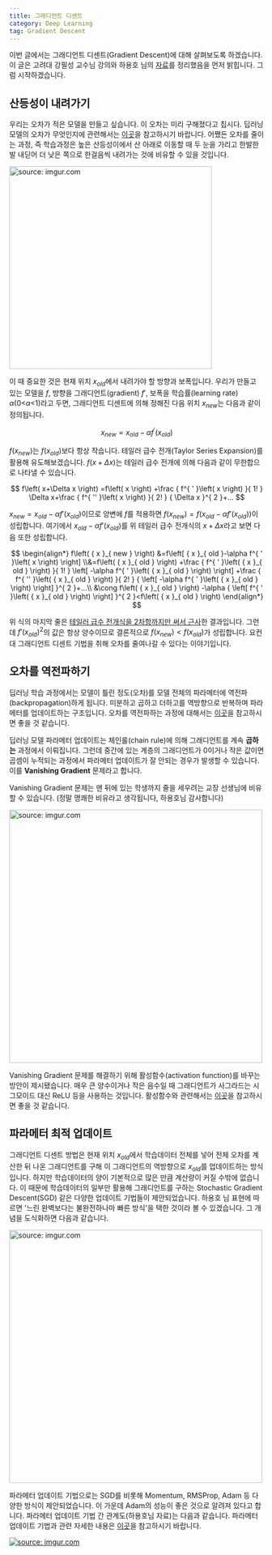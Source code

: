 ```yaml
---
title: 그래디언트 디센트
category: Deep Learning
tag: Gradient Descent
---
```


이번 글에서는 그래디언트 디센트(Gradient Descent)에 대해 살펴보도록 하겠습니다. 이 글은 고려대 강필성 교수님 강의와 하용호 님의 [자료](https://www.slideshare.net/yongho/ss-79607172)를 정리했음을 먼저 밝힙니다. 그럼 시작하겠습니다.





## 산등성이 내려가기

우리는 오차가 적은 모델을 만들고 싶습니다. 이 오차는 미리 구해졌다고 칩시다. 딥러닝 모델의 오차가 무엇인지에 관련해서는 [이곳](https://ratsgo.github.io/deep%20learning/2017/09/24/loss/)을 참고하시기 바랍니다. 어쨌든 오차를 줄이는 과정, 즉 학습과정은 높은 산등성이에서 산 아래로 이동할 때 두 눈을 가리고 한발한발 내딛어 더 낮은 쪽으로 한걸음씩 내려가는 것에 비유할 수 있을 것입니다. 



<a href="https://imgur.com/1ZtqOba"><img src="https://i.imgur.com/1ZtqOba.jpg" width="400px" title="source: imgur.com" /></a>



이 때 중요한 것은 현재 위치 $x_{old}$에서 내려가야 할 방향과 보폭입니다. 우리가 만들고 있는 모델을 $f$, 방향을 그래디언트(gradient) $f'$, 보폭을 학습률(learning rate) $α$(0<$α$<1)라고 두면, 그래디언트 디센트에 의해 정해진 다음 위치 $x_{new}$는 다음과 같이 정의됩니다.


$$
{ x }_{ new }={ x }_{ old }-\alpha f^{ \prime  }\left( {x}_{old} \right)
$$


$f(x_{new})$는 $f(x_{old})$보다 항상 작습니다. 테일러 급수 전개(Taylor Series Expansion)를 활용해 유도해보겠습니다. $f(x+Δx)$는 테일러 급수 전개에 의해 다음과 같이 무한합으로 나타낼 수 있습니다.


$$
f\left( x+\Delta x \right) =f\left( x \right) +\frac { f^{ ' }\left( x \right)  }{ 1! } \Delta x+\frac { f^{ '' }\left( x \right)  }{ 2! } { \Delta x }^{ 2 }+...
$$


$x_{new}=x_{old}-αf'(x_{old})$이므로 양변에 $f$를 적용하면 $f(x_{new})=f(x_{old}-αf'(x_{old}))$이 성립합니다. 여기에서 $x_{old}-αf'(x_{old})$를 위 테일러 급수 전개식의 $x+Δx$라고 보면 다음 또한 성립합니다.


$$
\begin{align*}
f\left( { x }_{ new } \right) &=f\left[ { x }_{ old }-\alpha f^{ ' }\left( x \right)  \right] \\&=f\left( { x }_{ old } \right) +\frac { f^{ ' }\left( { x }_{ old } \right)  }{ 1! } \left[ -\alpha f^{ ' }\left( { x }_{ old } \right)  \right] +\frac { f^{ '' }\left( { x }_{ old } \right)  }{ 2! } { \left[ -\alpha f^{ ' }\left( { x }_{ old } \right)  \right]  }^{ 2 }+...\\ &\cong f\left( { x }_{ old } \right) -\alpha { \left[ f^{ ' }\left( { x }_{ old } \right)  \right]  }^{ 2 }<f\left( { x }_{ old } \right) 
\end{align*}
$$

위 식의 마지막 줄은 [테일러 급수 전개식을 2차항까지만 써서 근사](https://ratsgo.github.io/linear%20algebra/2017/10/20/projection/)한 결과입니다. 그런데 $f'(x_{old})^2$의 값은 항상 양수이므로 결론적으로 $f(x_{new})<f(x_{old})$가 성립합니다. 요컨대 그래디언트 디센트 기법을 취해 오차를 줄여나갈 수 있다는 이야기입니다.





## 오차를 역전파하기

딥러닝 학습 과정에서는 모델이 틀린 정도(오차)를 모델 전체의 파라메터에 역전파(backpropagation)하게 됩니다. 미분하고 곱하고 더하고를 역방향으로 반복하며 파라메터를 업데이트하는 구조입니다. 오차를 역전파하는 과정에 대해서는 [이곳](https://ratsgo.github.io/deep%20learning/2017/05/14/backprop/)을 참고하시면 좋을 것 같습니다.

딥러닝 모델 파라메터 업데이트는 체인룰(chain rule)에 의해 그래디언트를 계속 **곱하는** 과정에서 이뤄집니다. 그런데 중간에 있는 계층의 그래디언트가 0이거나 작은 값이면 곱셈이 누적되는 과정에서 파라메터 업데이트가 잘 안되는 경우가 발생할 수 있습니다. 이를 **Vanishing Gradient** 문제라고 합니다. 

Vanishing Gradient 문제는 맨 뒤에 있는 학생까지 줄을 세우려는 교장 선생님에 비유할 수 있습니다. (정말 명쾌한 비유라고 생각됩니다, 하용호님 감사합니다)



<a href="https://imgur.com/jw1mdkJ"><img src="https://i.imgur.com/jw1mdkJ.png" width="500px" title="source: imgur.com" /></a>



Vanishing Gradient 문제를 해결하기 위해 활성함수(activation function)를 바꾸는 방안이 제시됐습니다. 매우 큰 양수이거나 작은 음수일 때 그래디언트가 사그라드는 시그모이드 대신 ReLU 등을 사용하는 것입니다. 활성함수와 관련해서는 [이곳](https://ratsgo.github.io/deep%20learning/2017/04/22/NNtricks/)을 참고하시면 좋을 것 같습니다.





## 파라메터 최적 업데이트

그래디언트 디센트 방법은 현재 위치 $x_{old}$에서 학습데이터 전체를 넣어 전체 오차를 계산한 뒤 나온 그래디언트를 구해 이 그래디언트의 역방향으로 $x_{old}$를 업데이트하는 방식입니다. 하지만 학습데이터의 양이 기본적으로 많은 만큼 계산량이 커질 수밖에 없습니다. 이 때문에 학습데이터의 일부만 활용해 그래디언트를 구하는 Stochastic Gradient Descent(SGD) 같은 다양한 업데이트 기법들이 제안되었습니다. 하용호 님 표현에 따르면 '느린 완벽보다는 불완전하나마 빠른 방식'을 택한 것이라 볼 수 있겠습니다. 그 개념을 도식화하면 다음과 같습니다.

<a href="https://imgur.com/Oos1AjX"><img src="https://i.imgur.com/Oos1AjX.png" width="500px" title="source: imgur.com" /></a>



파라메터 업데이트 기법으로는 SGD를 비롯해 Momentum, RMSProp, Adam 등 다양한 방식이 제안되었습니다. 이 가운데 Adam의 성능이 좋은 것으로 알려져 있다고 합니다. 파라메터 업데이트 기법 간 관계도(하용호님 자료)는 다음과 같습니다. 파라메터 업데이트 기법과 관련 자세한 내용은 [이곳](https://ratsgo.github.io/deep%20learning/2017/04/22/NNtricks/)을 참고하시기 바랍니다.



<a href="https://imgur.com/8RbqC0z"><img src="https://i.imgur.com/8RbqC0z.png" title="source: imgur.com" /></a>